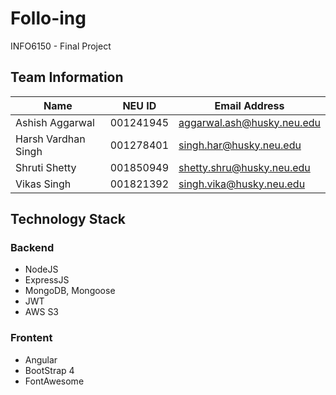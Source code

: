 # Follo-ing
INFO6150 - Final Project

## Team Information

| Name | NEU ID          | Email Address                    |
| --------  | ----------------| ---------------------- |
| Ashish  Aggarwal     | 001241945  | aggarwal.ash@husky.neu.edu |
| Harsh Vardhan Singh |001278401 |singh.har@husky.neu.edu |
| Shruti Shetty | 001850949 | shetty.shru@husky.neu.edu |
| Vikas Singh | 001821392 | singh.vika@husky.neu.edu |

## Technology Stack

### Backend
- NodeJS
- ExpressJS
- MongoDB, Mongoose
- JWT
- AWS S3

### Frontent
- Angular
- BootStrap 4
- FontAwesome


